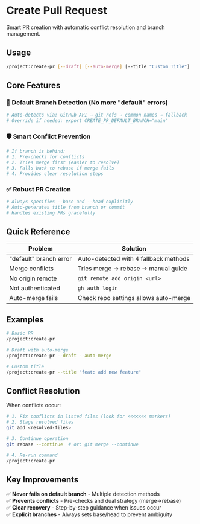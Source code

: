 # Create Pull Request

Smart PR creation with automatic conflict resolution and branch management.

## Usage
```bash
/project:create-pr [--draft] [--auto-merge] [--title "Custom Title"]
```

## Core Features

### 🎯 Default Branch Detection (No more "default" errors)
```bash
# Auto-detects via: GitHub API → git refs → common names → fallback
# Override if needed: export CREATE_PR_DEFAULT_BRANCH="main"
```

### 🛡️ Smart Conflict Prevention
```bash
# If branch is behind:
# 1. Pre-checks for conflicts
# 2. Tries merge first (easier to resolve)
# 3. Falls back to rebase if merge fails
# 4. Provides clear resolution steps
```

### ✅ Robust PR Creation
```bash
# Always specifies --base and --head explicitly
# Auto-generates title from branch or commit
# Handles existing PRs gracefully
```

## Quick Reference

| Problem | Solution |
|---------|----------|
| "default" branch error | Auto-detected with 4 fallback methods |
| Merge conflicts | Tries merge → rebase → manual guide |
| No origin remote | `git remote add origin <url>` |
| Not authenticated | `gh auth login` |
| Auto-merge fails | Check repo settings allows auto-merge |

## Examples

```bash
# Basic PR
/project:create-pr

# Draft with auto-merge
/project:create-pr --draft --auto-merge

# Custom title
/project:create-pr --title "feat: add new feature"
```

## Conflict Resolution

When conflicts occur:
```bash
# 1. Fix conflicts in listed files (look for <<<<<<< markers)
# 2. Stage resolved files
git add <resolved-files>

# 3. Continue operation
git rebase --continue  # or: git merge --continue

# 4. Re-run command
/project:create-pr
```

## Key Improvements

✅ **Never fails on default branch** - Multiple detection methods  
✅ **Prevents conflicts** - Pre-checks and dual strategy (merge→rebase)  
✅ **Clear recovery** - Step-by-step guidance when issues occur  
✅ **Explicit branches** - Always sets base/head to prevent ambiguity